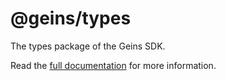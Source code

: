 # @geins/types

The types package of the Geins SDK.

Read the [full documentation](https://sdk.geins.dev/packages/core/) for more information.
